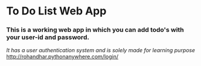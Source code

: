 # To Do List Web App
### This is a working web app in which you can add todo's with your user-id and password.
*It has a user authentication system and is solely made for learning purpose*
http://rohandhar.pythonanywhere.com/login/
